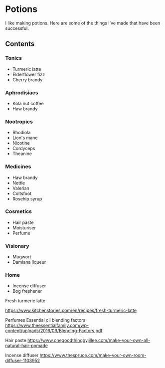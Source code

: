 # Potions
 
I like making potions. Here are some of the things I've made that have been successful.

## Contents
### Tonics
- Turmeric latte
- Elderflower fizz
- Cherry brandy
### Aphrodisiacs
- Kola nut coffee
- Haw brandy
### Nootropics
- Rhodiola
- Lion's mane
- Nicotine
- Cordyceps
- Theanine
### Medicines
- Haw brandy
- Nettle
- Valerian
- Coltsfoot
- Rosehip syrup
### Cosmetics
- Hair paste
- Moisturiser
- Perfume
### Visionary
- Mugwort
- Damiana liqueur
### Home
- Incense diffuser
- Bog freshener

Fresh turmeric latte

https://www.kitchenstories.com/en/recipes/fresh-turmeric-latte

Perfumes
Essential oil blending factors
https://www.theessentialfamily.com/wp-content/uploads/2016/09/Blending-Factors.pdf

Hair paste
https://www.onegoodthingbyjillee.com/make-your-own-all-natural-hair-pomade

Incense diffuser
https://www.thespruce.com/make-your-own-room-diffuser-1103952


